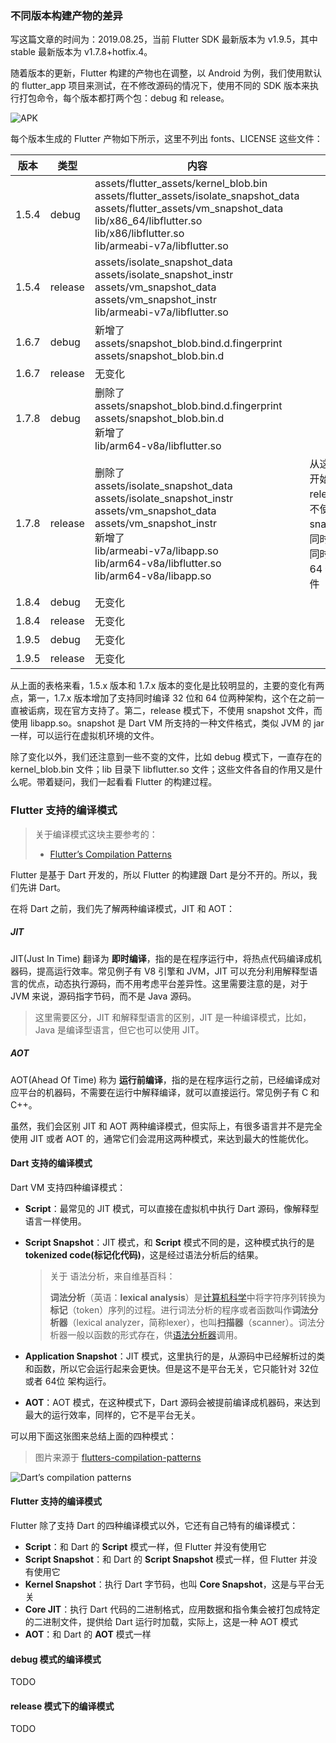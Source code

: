 ### 不同版本构建产物的差异

写这篇文章的时间为：2019.08.25，当前 Flutter SDK 最新版本为 v1.9.5，其中 stable 最新版本为 v1.7.8+hotfix.4。

随着版本的更新，Flutter 构建的产物也在调整，以 Android 为例，我们使用默认的 flutter_app 项目来测试，在不修改源码的情况下，使用不同的 SDK 版本来执行打包命令，每个版本都打两个包：debug 和 release。

![APK](https://user-gold-cdn.xitu.io/2019/8/25/16cc779633694337?w=758&h=506&f=png&s=34431)

每个版本生成的 Flutter 产物如下所示，这里不列出 fonts、LICENSE 这些文件：

| 版本  | 类型    | 内容                                                         | 说明                                                         |
| ----- | ------- | ------------------------------------------------------------ | ------------------------------------------------------------ |
| 1.5.4 | debug   | assets/flutter_assets/kernel_blob.bin<br />assets/flutter_assets/isolate_snapshot_data<br />assets/flutter_assets/vm_snapshot_data<br />lib/x86_64/libflutter.so<br />lib/x86/libflutter.so<br />lib/armeabi-v7a/libflutter.so |                                                              |
| 1.5.4 | release | assets/isolate_snapshot_data<br />assets/isolate_snapshot_instr<br />assets/vm_snapshot_data<br />assets/vm_snapshot_instr<br />lib/armeabi-v7a/libflutter.so |                                                              |
| 1.6.7 | debug   | 新增了<br />assets/snapshot_blob.bind.d.fingerprint<br />assets/snapshot_blob.bin.d<br /> |                                                              |
| 1.6.7 | release | 无变化                                                       |                                                              |
| 1.7.8 | debug   | 删除了<br />assets/snapshot_blob.bind.d.fingerprint<br />assets/snapshot_blob.bin.d<br />新增了<br />lib/arm64-v8a/libflutter.so |                                                              |
| 1.7.8 | release | 删除了<br />assets/isolate_snapshot_data<br />assets/isolate_snapshot_instr<br />assets/vm_snapshot_data<br />assets/vm_snapshot_instr<br />新增了<br />lib/armeabi-v7a/libapp.so<br />lib/arm64-v8a/libflutter.so<br />lib/arm64-v8a/libapp.so | 从这个版本开始，release 下不使用 snapshot，同时增加了同时打包 64 位 so 文件 |
| 1.8.4 | debug   | 无变化                                                       |                                                              |
| 1.8.4 | release | 无变化                                                       |                                                              |
| 1.9.5 | debug   | 无变化                                                       |                                                              |
| 1.9.5 | release | 无变化                                                       |                                                              |

从上面的表格来看，1.5.x 版本和 1.7.x 版本的变化是比较明显的，主要的变化有两点，第一，1.7.x 版本增加了支持同时编译 32 位和 64 位两种架构，这个在之前一直被诟病，现在官方支持了。第二，release 模式下，不使用 snapshot 文件，而使用 libapp.so。snapshot 是 Dart VM 所支持的一种文件格式，类似 JVM 的 jar 一样，可以运行在虚拟机环境的文件。

除了变化以外，我们还注意到一些不变的文件，比如 debug 模式下，一直存在的 kernel_blob.bin 文件；lib 目录下 libflutter.so 文件；这些文件各自的作用又是什么呢。带着疑问，我们一起看看 Flutter 的构建过程。

### Flutter 支持的编译模式

> 关于编译模式这块主要参考的：
>
> * [Flutter’s Compilation Patterns](https://proandroiddev.com/flutters-compilation-patterns-24e139d14177)

Flutter 是基于 Dart 开发的，所以 Flutter 的构建跟 Dart 是分不开的。所以，我们先讲 Dart。

在将 Dart 之前，我们先了解两种编译模式，JIT 和 AOT：

##### JIT

JIT(Just In Time) 翻译为 **即时编译**，指的是在程序运行中，将热点代码编译成机器码，提高运行效率。常见例子有 V8 引擎和 JVM，JIT 可以充分利用解释型语言的优点，动态执行源码，而不用考虑平台差异性。这里需要注意的是，对于 JVM 来说，源码指字节码，而不是 Java 源码。

> 这里需要区分，JIT 和解释型语言的区别，JIT 是一种编译模式，比如，Java 是编译型语言，但它也可以使用 JIT。

##### AOT

AOT(Ahead Of Time) 称为 **运行前编译**，指的是在程序运行之前，已经编译成对应平台的机器码，不需要在运行中解释编译，就可以直接运行。常见例子有 C 和 C++。

虽然，我们会区别 JIT 和 AOT 两种编译模式，但实际上，有很多语言并不是完全使用 JIT 或者 AOT 的，通常它们会混用这两种模式，来达到最大的性能优化。

#### Dart 支持的编译模式

Dart VM 支持四种编译模式：

* **Script**：最常见的 JIT 模式，可以直接在虚拟机中执行 Dart 源码，像解释型语言一样使用。

* **Script Snapshot**：JIT 模式，和 **Script** 模式不同的是，这种模式执行的是 **tokenized code(标记化代码)**，这是经过语法分析后的结果。

  > 关于 语法分析，来自维基百科：
  >
  > **词法分析**（英语：**lexical analysis**）是[计算机科学](https://zh.wikipedia.org/wiki/计算机科学)中将字符序列转换为**标记**（token）序列的过程。进行词法分析的程序或者函数叫作**词法分析器**（lexical analyzer，简称lexer），也叫**扫描器**（scanner）。词法分析器一般以函数的形式存在，供[语法分析器](https://zh.wikipedia.org/wiki/语法分析器)调用。

* **Application Snapshot**：JIT 模式，这里执行的是，从源码中已经解析过的类和函数，所以它会运行起来会更快。但是这不是平台无关，它只能针对 32位 或者 64位 架构运行。

* **AOT**：AOT 模式，在这种模式下，Dart 源码会被提前编译成机器码，来达到最大的运行效率，同样的，它不是平台无关。

可以用下面这张图来总结上面的四种模式：

> 图片来源于 [flutters-compilation-patterns](https://proandroiddev.com/flutters-compilation-patterns-24e139d14177)

![Dart’s compilation patterns](https://user-gold-cdn.xitu.io/2019/8/25/16cc7eb579c05a1d?w=1344&h=386&f=png&s=54640)

#### Flutter 支持的编译模式

Flutter 除了支持 Dart 的四种编译模式以外，它还有自己特有的编译模式：

* **Script**：和 Dart 的 **Script** 模式一样，但 Flutter 并没有使用它
* **Script Snapshot**：和 Dart 的 **Script Snapshot** 模式一样，但 Flutter 并没有使用它
* **Kernel Snapshot**：执行 Dart 字节码，也叫 **Core Snapshot**，这是与平台无关
* **Core JIT**：执行 Dart 代码的二进制格式，应用数据和指令集会被打包成特定的二进制文件，提供给 Dart 运行时加载，实际上，这是一种 AOT 模式
* **AOT**：和 Dart 的 **AOT** 模式一样

#### debug 模式的编译模式

TODO

#### release 模式下的编译模式

TODO


